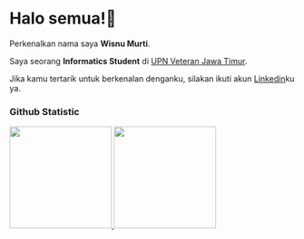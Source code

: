 # Halo semua!👋

Perkenalkan nama saya **Wisnu Murti**.<br>

Saya seorang **Informatics Student** di [UPN Veteran Jawa Timur](https://www.upnjatim.ac.id/).<br>

Jika kamu tertarik untuk berkenalan denganku, silakan ikuti akun [Linkedin](https://www.linkedin.com/in/wisnumrt)ku ya.

### Github Statistic
<p align="left">
<a href="https://github.com/wiiswisnu">
  <img height="180em" src="https://github-readme-stats-eight-theta.vercel.app/api username=wiiswisnu&show_icons=true&theme=algolia&include_all_commits=true&count_private=true"/>
  <img height="180em" src="https://github-readme-stats-eight-theta.vercel.app/api/top-langs/?username=wiiswisnu&layout=compact&theme=algolia"/>
</a>
</p>
<!--
**wisnumrt/wisnumrt** is a ✨ _special_ ✨ repository because its `README.md` (this file) appears on your GitHub profile.

Here are some ideas to get you started:

- 🔭 I’m currently working on ...
- 🌱 I’m currently learning ...
- 👯 I’m looking to collaborate on ...
- 🤔 I’m looking for help with ...
- 💬 Ask me about ...
- 📫 How to reach me: ...
- 😄 Pronouns: ...
- ⚡ Fun fact: ...
-->
